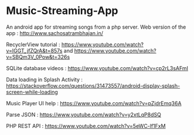 # Music-Streaming-App
An android app for streaming songs from a php server. Web version of the app : http://www.sachosatrambhajan.in/

RecyclerView tutorial : https://www.youtube.com/watch?v=IGGT_jfZQrA&t=857s and https://www.youtube.com/watch?v=SBQm3V_0Pow&t=326s

SQLite database videos : https://www.youtube.com/watch?v=cp2rL3sAFmI

Data loading in Splash Activity : https://stackoverflow.com/questions/31473557/android-display-splash-screen-while-loading

Music Player UI help : https://www.youtube.com/watch?v=pZjdrEmq36A

Parse JSON : https://www.youtube.com/watch?v=y2xtLqP8dSQ

PHP REST API : https://www.youtube.com/watch?v=5eWC-lf1FxM

